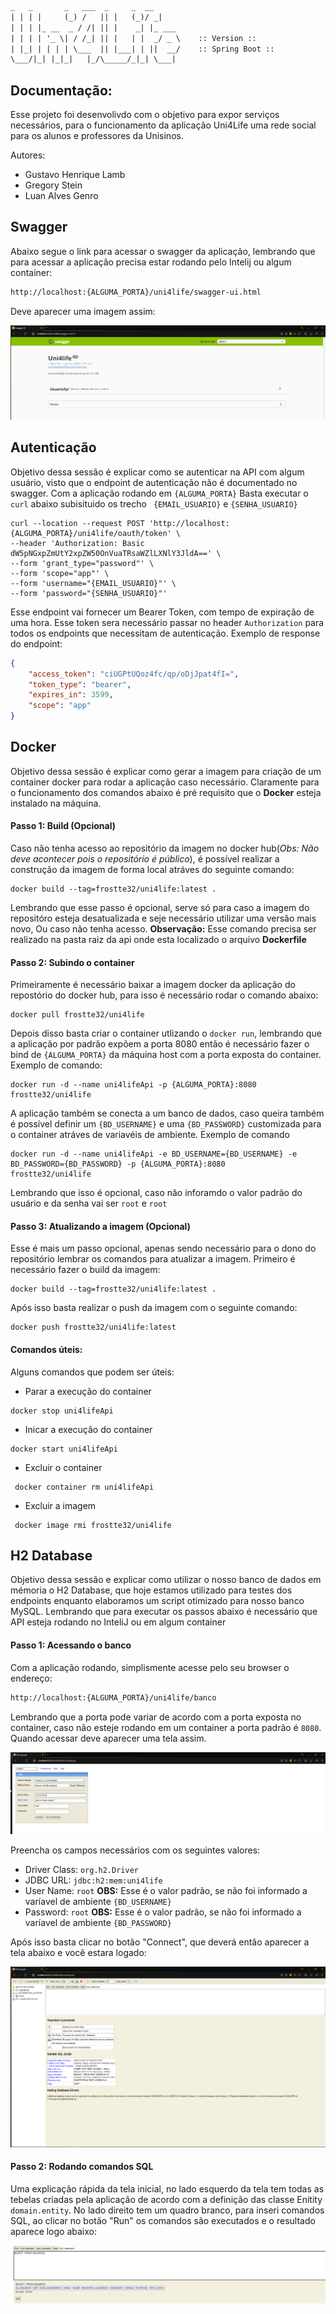 ```txt
_   _       _   ___  _     _  __
| | | |     (_) /   || |   (_)/ _|
| | | |_ __  _ / /| || |    _| |_ ___
| | | | '_ \| / /_| || |   | |  _/ _ \    :: Version ::                    (v1.0.0)
| |_| | | | | \___  || |___| | ||  __/    :: Spring Boot ::                (v2.4.3)
\___/|_| |_|_|   |_/\_____/_|_| \___|

```

## Documentação:

Esse projeto foi desenvolivdo com o objetivo para expor serviços necessários, para o funcionamento
da aplicação Uni4Life uma rede social para os alunos e professores da Unisinos.

Autores:

 - Gustavo Henrique Lamb
 - Gregory Stein
 - Luan Alves Genro

## Swagger

Abaixo segue o link para acessar o swagger da aplicação, lembrando que para acessar a aplicação precisa estar 
rodando pelo Intelij ou algum container:

```txt
http://localhost:{ALGUMA_PORTA}/uni4life/swagger-ui.html
```
Deve aparecer uma imagem assim:

![swagger-ui](doc/swagger-ui.png "Exemplo da tela inical do swagger.")

## Autenticação
Objetivo dessa sessão é explicar como se autenticar na API com algum usuário, visto que o endpoint de autenticação 
não é documentado no swagger. Com a aplicação rodando em `{ALGUMA_PORTA}` Basta executar o `curl` abaixo subisituido os 
trecho `
{EMAIL_USUARIO}` e `{SENHA_USUARIO}`

````curl
curl --location --request POST 'http://localhost:{ALGUMA_PORTA}/uni4life/oauth/token' \
--header 'Authorization: Basic dW5pNGxpZmUtY2xpZW50OnVuaTRsaWZlLXNlY3JldA==' \
--form 'grant_type="password"' \
--form 'scope="app"' \
--form 'username="{EMAIL_USUARIO}"' \
--form 'password="{SENHA_USUARIO}"'
````

Esse endpoint vai fornecer um Bearer Token, com tempo de expiração de uma hora. Esse token sera necessário passar no 
header `Authorization` para todos os endpoints que necessitam de autenticação. Exemplo de response do endpoint:

```json
{
    "access_token": "ciUGPtUQoz4fc/qp/oDjJpat4fI=",
    "token_type": "bearer",
    "expires_in": 3599,
    "scope": "app"
}
```

## Docker

Objetivo dessa sessão é explicar como gerar a imagem para criação de um container docker para rodar
a aplicação caso necessário. Claramente para o funcionamento dos comandos abaixo é pré requisito
que o **Docker** esteja instalado na máquina.

#### Passo 1: Build (Opcional)
Caso não tenha acesso ao repositório da imagem no docker hub(_Obs: Não deve acontecer pois o repositório é público_),
é possível realizar a construção da imagem de forma local atráves do seguinte comando:

```docker
docker build --tag=frostte32/uni4life:latest .
```

Lembrando que esse passo é opcional, serve só para caso a imagem do repositóro esteja desatualizada e seje 
necessário utilizar uma versão mais novo, Ou caso não tenha acesso. **Observação:** Esse comando precisa ser 
realizado na pasta raiz da api 
onde esta localizado o arquivo **Dockerfile**

#### Passo 2: Subindo o container

Primeiramente é necessário baixar a imagem docker da aplicação do repostório do docker hub, para isso é necessário 
rodar o comando abaixo:

```docker
docker pull frostte32/uni4life
```

Depois disso basta criar o container utlizando o `docker run`, lembrando que a aplicação por padrão expõem a porta 
8080 então é necessário fazer o bind de `{ALGUMA_PORTA}` da máquina host com a porta exposta do container. Exemplo 
de comando:

```docker
docker run -d --name uni4lifeApi -p {ALGUMA_PORTA}:8080 frostte32/uni4life
```

A aplicação também se conecta a um banco de dados, caso queira  também é possível definir um `{BD_USERNAME}` e uma 
`{BD_PASSWORD}` customizada para o container atráves de variavéis de ambiente. Exemplo de comando

```docker
docker run -d --name uni4lifeApi -e BD_USERNAME={BD_USERNAME} -e BD_PASSWORD={BD_PASSWORD} -p {ALGUMA_PORTA}:8080 
frostte32/uni4life
```

Lembrando que isso é opcional, caso não inforamdo o valor padrão do usuário e da senha vai ser `root` e `root`

#### Passo 3: Atualizando a imagem (Opcional)

Esse é mais um passo opcional, apenas sendo necessário para o dono do repositório lembrar os comandos para 
atualizar a imagem. Primeiro é necessário fazer o build da imagem:

```docker
docker build --tag=frostte32/uni4life:latest .
```

Após isso basta realizar o push da imagem com o seguinte comando:

```docker
docker push frostte32/uni4life:latest 
```

#### Comandos úteis:

Alguns comandos que podem ser úteis:

- Parar a execução do container

```docker
docker stop uni4lifeApi
```
- Inicar a execução do container

```docker
docker start uni4lifeApi
```

- Excluir o container

```docker
 docker container rm uni4lifeApi
```

- Excluir a imagem
```docker
 docker image rmi frostte32/uni4life
```

## H2 Database

Objetivo dessa sessão e explicar como utilizar o nosso banco de dados em mémoria o H2 Database, que hoje estamos 
utilizado para testes dos endpoints enquanto elaboramos um script otimizado para nosso banco MySQL. Lembrando que 
para executar os passos abaixo é necessário que API esteja rodando no InteliJ ou em algum container

#### Passo 1: Acessando o banco

Com a aplicação rodando, simplismente acesse pelo seu browser o endereço:

```txt
http://localhost:{ALGUMA_PORTA}/uni4life/banco
```
Lembrando que a porta pode variar de acordo com a porta exposta no container, caso não esteje rodando em um 
container a porta padrão é `8080`. Quando acessar deve aparecer uma tela assim.

![login-h2](doc/login-h2.png "Tela de login do H2.")

Preencha os campos necessários com os seguintes valores:

- Driver Class: `org.h2.Driver`
- JDBC URL: `jdbc:h2:mem:uni4life`
- User Name: `root` **OBS:** Esse é o valor padrão, se não foi informado a varíavel de ambiente `{BD_USERNAME}`
- Password: `root` **OBS:** Esse é o valor padrão, se não foi informado a varíavel de ambiente `{BD_PASSWORD}`

Após isso basta clicar no botão "Connect", que  deverá então aparecer a tela abaixo e você estara logado:

![tele-inicial-banco](doc/tela-inicial-banco.png "Tela inicial do banco H2 Database.")

#### Passo 2: Rodando comandos SQL

Uma explicação rápida da tela inicial, no lado esquerdo da tela tem todas as tebelas criadas pela aplicação de 
acordo com a definição das classe Enitity `domain.entity`. No lado direito tem um quadro branco, para inseri 
comandos SQL, ao clicar no botão "Run" os comandos são executados e o resultado aparece logo abaixo:

![exemplo-query](doc/exemplo-query.png "Exemplo para executar as Query.")

